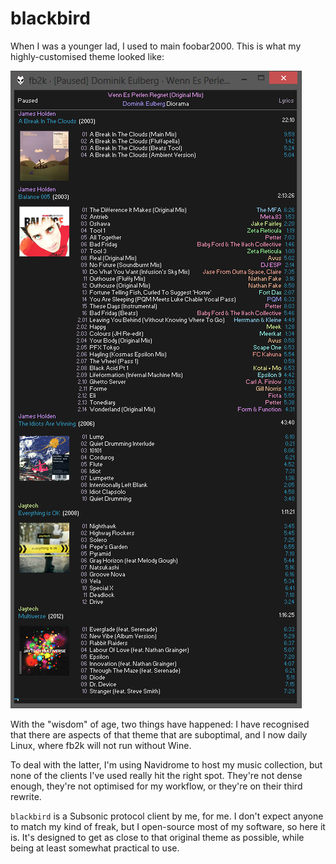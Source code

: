 # blackbird

When I was a younger lad, I used to main foobar2000. This is what my highly-customised theme looked like:

![foobar2000 theme](./docs/fb2k.png)

With the "wisdom" of age, two things have happened: I have recognised that there are aspects of that theme that are suboptimal, and I now daily Linux, where fb2k will not run without Wine.

To deal with the latter, I'm using Navidrome to host my music collection, but none of the clients I've used really hit the right spot. They're not dense enough, they're not optimised for my workflow, or they're on their third rewrite.

`blackbird` is a Subsonic protocol client by me, for me. I don't expect anyone to match my kind of freak, but I open-source most of my software, so here it is. It's designed to get as close to that original theme as possible, while being at least somewhat practical to use.